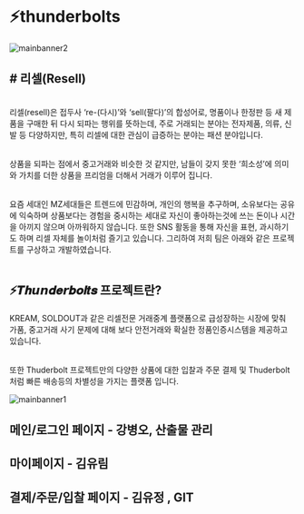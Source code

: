 
# ⚡thunderbolts<br>
![mainbanner2](https://user-images.githubusercontent.com/120998460/229054183-664b9309-e66b-4e82-b51b-228b8a214a70.png)
<br>
<h2># 리셀(Resell)<br></h2>

<br>리셀(resell)은 접두사 ‘re-(다시)’와 ‘sell(팔다)’의 합성어로, 명품이나 한정판 등 새 제품을 구매한 뒤 다시 되파는 행위를 뜻하는데, 주로 거래되는 분야는 전자제품, 의류, 신발 등 다양하지만, 특히 리셀에 대한 관심이 급증하는 분야는 패션 분야입니다.

<br>상품을 되파는 점에서 중고거래와 비슷한 것 같지만, 남들이 갖지 못한 ‘희소성’에 의미와 가치를 더한 상품을 프리엄을 더해서 거래가 이루어 집니다.

<br>요즘 세대인 MZ세대들은  트렌드에 민감하며, 개인의 행복을 추구하며, 소유보다는 공유에 익숙하며 상품보다는 경험을 중시하는 세대로 자신이 좋아하는것에 쓰는 돈이나 시간을 아끼지 않으며 아까워하지 않습니다.  또한 SNS 활동을 통해 자신을 표현, 과시하기도 하며 리셀 자체를 놀이처럼 즐기고 있습니다. 그리하여 저희 팀은 아래와 같은 프로젝트를 구상하고 개발하였습니다. <br>
<br>
<h2>⚡𝑻𝒉𝙪𝙣𝒅𝒆𝙧𝒃𝝄𝒍𝒕𝒔 프로젝트란?<br></h2>
KREAM, SOLDOUT과 같은 리셀전문 거래중계 플랫폼으로 급성장하는 시장에 맞춰 가품, 중고거래 사기 문제에 대해 보다 안전거래와 확실한 정품인증시스템을 제공하고 있습니다.<br>

<br>또한 Thuderbolt 프로젝트만의 다양한 상품에 대한 입찰과 주문 결제 및  Thuderbolt처럼 빠른 배송등의 차별성을 가지는 플랫폼 입니다.<br>

![mainbanner1](https://user-images.githubusercontent.com/120998460/230248544-dae35a7c-567b-49fe-93b6-3a6b71e70862.png)


<h2>메인/로그인 페이지 - 강병오, 산출물 관리 </h2>


<h2>마이페이지 - 김유림 </h2>


<h2>결제/주문/입찰 페이지 - 김유정 , GIT  </h2>
